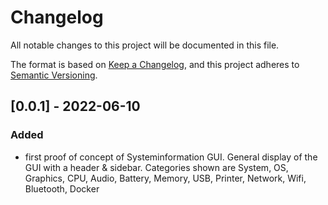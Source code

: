 # Changelog

All notable changes to this project will be documented in this file.

The format is based on [Keep a Changelog](https://keepachangelog.com/en/1.0.0/),
and this project adheres to [Semantic Versioning](https://semver.org/spec/v2.0.0.html).

## [0.0.1] - 2022-06-10
### Added
- first proof of concept of Systeminformation GUI. General display of the GUI with a header & sidebar. Categories shown are System, OS, Graphics, CPU, Audio, Battery, Memory, USB, Printer, Network, Wifi, Bluetooth, Docker
